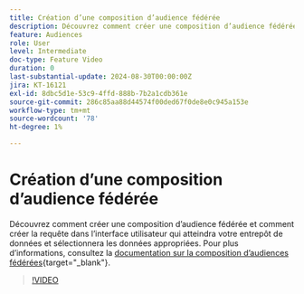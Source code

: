 ```yaml
---
title: Création d’une composition d’audience fédérée
description: Découvrez comment créer une composition d’audience fédérée et comment créer la requête dans l’interface utilisateur qui atteindra votre entrepôt de données et sélectionnera les données appropriées.
feature: Audiences
role: User
level: Intermediate
doc-type: Feature Video
duration: 0
last-substantial-update: 2024-08-30T00:00:00Z
jira: KT-16121
exl-id: 8dbc5d1e-53c9-4ffd-888b-7b2a1cdb361e
source-git-commit: 286c85aa88d44574f00ded67f0de8e0c945a153e
workflow-type: tm+mt
source-wordcount: '78'
ht-degree: 1%

---
```


# Création d’une composition d’audience fédérée

Découvrez comment créer une composition d’audience fédérée et comment créer la requête dans l’interface utilisateur qui atteindra votre entrepôt de données et sélectionnera les données appropriées. Pour plus d’informations, consultez la [documentation sur la composition d’audiences fédérées](https://experienceleague.adobe.com/fr/docs/federated-audience-composition/using/home){target="_blank"}.

>[!VIDEO](https://video.tv.adobe.com/v/3433247/?learn=on&enablevpops)
